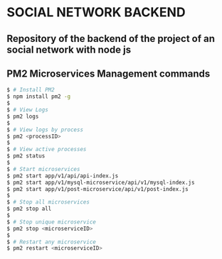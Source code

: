 # SOCIAL NETWORK BACKEND

## Repository of the backend of the project of an social network with node js

## PM2 Microservices Management commands

```bash
$ # Install PM2
$ npm install pm2 -g
$
$ # View Logs
$ pm2 logs
$
$ # View logs by process
$ pm2 <processID>
$
$ # View active processes
$ pm2 status
$
$ # Start microservices
$ pm2 start app/v1/api/api-index.js
$ pm2 start app/v1/mysql-microservice/api/v1/mysql-index.js
$ pm2 start app/v1/post-microservice/api/v1/post-index.js
$
$ # Stop all microservices
$ pm2 stop all
$
$ # Stop unique microservice
$ pm2 stop <microserviceID>
$
$ # Restart any microservice
$ pm2 restart <microserviceID>
```
